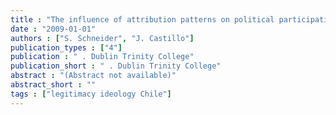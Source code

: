 ```yaml
---
title : "The influence of attribution patterns on political participation in comparative perspective"
date : "2009-01-01"
authors : ["S. Schneider", "J. Castillo"]
publication_types : ["4"]
publication : " . Dublin Trinity College"
publication_short : " . Dublin Trinity College"
abstract : "(Abstract not available)"
abstract_short : ""
tags : ["legitimacy ideology Chile"]
---
```

